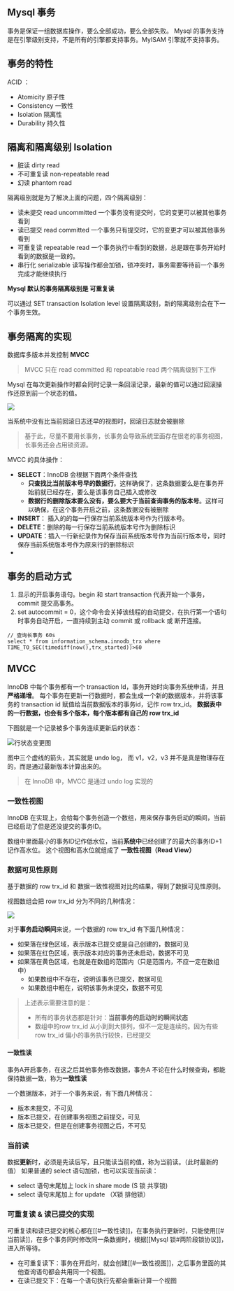 ## Mysql 事务

事务是保证一组数据库操作，要么全部成功，要么全部失败。
Mysql 的事务支持是在引擎级别支持，不是所有的引擎都支持事务。MyISAM 引擎就不支持事务。

## 事务的特性
ACID ：
- Atomicity  原子性
- Consistency 一致性
- Isolation 隔离性
- Durability 持久性

## 隔离和隔离级别 Isolation
- 脏读	dirty read
- 不可重复读	non-repeatable read
- 幻读	phantom read

隔离级别就是为了解决上面的问题，四个隔离级别：

- 读未提交	read uncommitted
	一个事务没有提交时，它的变更可以被其他事务看到
- 读已提交	read committed
	一个事务只有提交时，它的变更才可以被其他事务看到
- 可重复读	repeatable read
	一个事务执行中看到的数据，总是跟在事务开始时看到的数据是一致的。
- 串行化	serializable
	读写操作都会加锁，锁冲突时，事务需要等待前一个事务完成才能继续执行


**Mysql 默认的事务隔离级别是 可重复读**

可以通过 SET transaction Isolation level 设置隔离级别，新的隔离级别会在下一个事务生效。


## 事务隔离的实现

数据库多版本并发控制 **MVCC**
> MVCC 只在 read committed 和   repeatable read 两个隔离级别下工作

Mysql 在每次更新操作时都会同时记录一条回滚记录，最新的值可以通过回滚操作还原到前一个状态的值。

![](https://tva1.sinaimg.cn/large/008i3skNgy1gt97ywtr08j30vq0khq3s.jpg)

当系统中没有比当前回滚日志还早的视图时，回滚日志就会被删除
> 基于此，尽量不要用长事务，长事务会导致系统里面存在很老的事务视图，长事务还会占用锁资源。


MVCC 的具体操作：
- **SELECT**：InnoDB 会根据下面两个条件查找
	- **只查找比当前版本号早的数据行**。这样确保了，这条数据要么是在事务开始前就已经存在，要么是该事务自己插入或修改
	- **数据行的删除版本要么没有，要么要大于当前查询事务的版本号**。这样可以确保，在这个事务开启之前，这条数据没有被删除
- **INSERT**： 插入的的每一行保存当前系统版本号作为行版本号。
- **DELETE**：删除的每一行保存当前系统版本号作为删除标识
- **UPDATE**：插入一行新纪录作为保存当前系统版本号作为当前行版本号，同时保存当前系统版本号作为原来行的删除标识
- 

## 事务的启动方式

1. 显示的开启事务语句。begin 和 start transaction 代表开始一个事务，commit 提交高事务。
2. set autocommit = 0，这个命令会关掉该线程的自动提交，在执行第一个语句时事务自动开启，一直持续到主动 commit 或 rollback 或 断开连接。

```
// 查询长事务 60s
select * from information_schema.innodb_trx where TIME_TO_SEC(timediff(now(),trx_started))>60
```

## MVCC 
InnoDB 中每个事务都有一个 transaction Id，事务开始时向事务系统申请，并且**严格递增**。
每个事务在更新一行数据时，都会生成一个新的数据版本，并将该事务的 transaction id 赋值给当前数据版本的事务id，记作 row trx_id。
**数据表中的一行数据，也会有多个版本，每个版本都有自己的 row trx_id**

下图就是一个记录被多个事务连续更新后的状态：

![行状态变更图](https://mynoteimage.oss-cn-beijing.aliyuncs.com/2023-06-29-143010.jpg)

图中三个虚线的箭头，其实就是 undo log， 而 v1，v2，v3 并不是真是物理存在的，而是通过最新版本计算出来的。
> 在 InnoDB 中，MVCC 是通过 undo log 实现的

### 一致性视图
InnoDB 在实现上，会给每个事务创造一个数组，用来保存事务启动的瞬间，当前已经启动了但是还没提交的事务ID。

数组中里面最小的事务ID记作低水位，当前**系统中**已经创建了的最大的事务ID+1 记作高水位。
这个视图和高水位就组成了 **一致性视图（Read View）**


### 数据可见性原则
基于数据的 row trx_id 和 数据一致性视图对比的结果，得到了数据可见性原则。

视图数组会把 row trx_id 分为不同的几种情况：

![](https://tva1.sinaimg.cn/large/008i3skNgy1gtxr26lin2j60rm0ew0th02.jpg)

对于**事务启动瞬间**来说，一个数据的 row trx_id 有下面几种情况：
- 如果落在绿色区域，表示版本已提交或是自己创建的，数据可见
- 如果落在红色区域，表示版本对应的事务还未启动，数据不可见
- 如果落在黄色区域，也就是在数组的范围内（只是范围内，不应一定在数组中）
	- 如果数组中不存在，说明该事务已提交，数据可见
	- 如果数组中粗在，说明该事务未提交，数据不可见

> 上述表示需要注意的是：
> - 所有的事务状态都是针对：**当前事务的启动时的瞬间状态**
> - 数组中的row trx_id 从小到到大排列，但不一定是连续的。因为有些row trx_id 偏小的事务执行较快，已经提交

#### 一致性读
事务A开启事务，在这之后其他事务修改数据，事务A 不论在什么时候查询，都能保持数据一致，称为**一致性读**

一个数据版本，对于一个事务来说，有下面几种情况：
- 版本未提交，不可见
- 版本已提交，在创建事务视图之前提交，可见
- 版本已提交，但是在创建事务视图之后，不可见

### 当前读 
数据**更新**时，必须是先读后写，且只能读当前的值，称为当前读。（此时最新的值）
如果普通的 select 语句加锁，也可以实现当前读：
- select 语句末尾加上 lock in share mode (S 锁 共享锁)
- select 语句末尾加上 for update （X锁 排他锁）


### 可重复读 & 读已提交的实现
可重复读和读已提交的核心都在[[#一致性读]]，在事务执行更新时，只能使用[[#当前读]]，在多个事务同时修改同一条数据时，根据[[Mysql 锁#两阶段锁协议]]，进入所等待。
- 在可重复读下：事务在开启时，就会创建[[#一致性视图]]，之后事务里面的其他查询语句都会共用同一个视图。
- 在读已提交下：在每一个语句执行先都会重新计算一个视图       